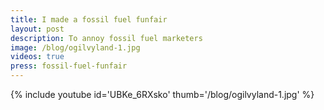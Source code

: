 ```yaml
---
title: I made a fossil fuel funfair
layout: post
description: To annoy fossil fuel marketers
image: /blog/ogilvyland-1.jpg
videos: true
press: fossil-fuel-funfair
---
```


{% include youtube id='UBKe_6RXsko' thumb='/blog/ogilvyland-1.jpg' %}
